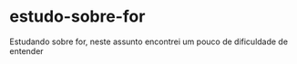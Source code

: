 # estudo-sobre-for
Estudando sobre for, neste assunto encontrei um pouco de dificuldade de entender 
